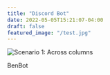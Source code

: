 ```yaml
---
title: "Discord Bot"
date: 2022-05-05T15:21:07-04:00
draft: false
featured_image: "/test.jpg"
---
```


![Scenario 1: Across columns](/test.jpg)

BenBot